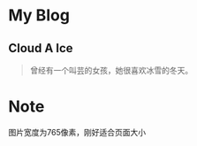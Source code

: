 My Blog
=======

Cloud A Ice
-----------

>曾经有一个叫芸的女孩，她很喜欢冰雪的冬天。



Note
====

图片宽度为765像素，刚好适合页面大小

